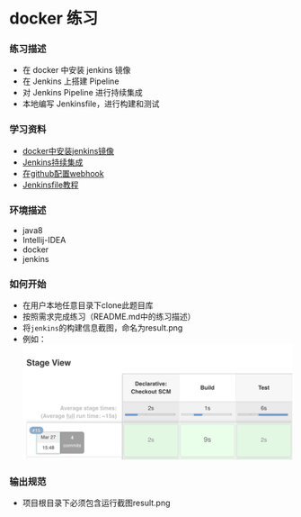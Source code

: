 # docker 练习

### 练习描述
- 在 docker 中安装 jenkins 镜像
- 在 Jenkins 上搭建 Pipeline
- 对 Jenkins Pipeline 进行持续集成
- 本地编写 Jenkinsfile，进行构建和测试

### 学习资料
- [docker中安装jenkins镜像](https://www.jianshu.com/p/164c7258294c)
- [Jenkins持续集成](https://www.xncoding.com/2017/03/22/fullstack/jenkins02.html)
- [在github配置webhook](https://github.com/muyinchen/woker/blob/master/%E9%9B%86%E6%88%90%E6%B5%8B%E8%AF%95%E7%8E%AF%E5%A2%83%E6%90%AD%E5%BB%BA/%E6%89%8B%E6%8A%8A%E6%89%8B%E6%95%99%E4%BD%A0%E6%90%AD%E5%BB%BAJenkins%2BGithub%E6%8C%81%E7%BB%AD%E9%9B%86%E6%88%90%E7%8E%AF%E5%A2%83.md)
- [Jenkinsfile教程](https://www.w3cschool.cn/jenkins/jenkins-qc8a28op.html)

### 环境描述
- java8
- Intellij-IDEA
- docker
- jenkins

### 如何开始
- 在用户本地任意目录下clone此题目库
- 按照需求完成练习（README.md中的练习描述）
- 将`jenkins`的构建信息截图，命名为result.png
- 例如：
![](https://raw.githubusercontent.com/tws-online-quiz/docker-practice/master/example.png)

### 输出规范
- 项目根目录下必须包含运行截图result.png
